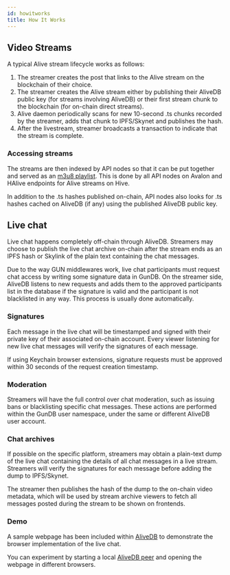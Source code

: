 ```yaml
---
id: howitworks
title: How It Works
---
```


## Video Streams

A typical Alive stream lifecycle works as follows:

1. The streamer creates the post that links to the Alive stream on the blockchain of their choice.
2. The streamer creates the Alive stream either by publishing their AliveDB public key (for streams involving AliveDB) or their first stream chunk to the blockchain (for on-chain direct streams).
3. Alive daemon periodically scans for new 10-second .ts chunks recorded by the streamer, adds that chunk to IPFS/Skynet and publishes the hash.
4. After the livestream, streamer broadcasts a transaction to indicate that the stream is complete.

### Accessing streams

The streams are then indexed by API nodes so that it can be put together and served as an [m3u8 playlist](https://developer.apple.com/documentation/http_live_streaming/example_playlists_for_http_live_streaming). This is done by all API nodes on Avalon and HAlive endpoints for Alive streams on Hive.

In addition to the .ts hashes published on-chain, API nodes also looks for .ts hashes cached on AliveDB (if any) using the published AliveDB public key.

## Live chat

Live chat happens completely off-chain through AliveDB. Streamers may choose to publish the live chat archive on-chain after the stream ends as an IPFS hash or Skylink of the plain text containing the chat messages.

Due to the way GUN middlewares work, live chat participants must request chat access by writing some signature data in GunDB. On the streamer side, AliveDB listens to new requests and adds them to the approved participants list in the database if the signature is valid and the participant is not blacklisted in any way. This process is usually done automatically.

### Signatures

Each message in the live chat will be timestamped and signed with their private key of their associated on-chain account. Every viewer listening for new live chat messages will verify the signatures of each message.

If using Keychain browser extensions, signature requests must be approved within 30 seconds of the request creation timestamp.

### Moderation

Streamers will have the full control over chat moderation, such as issuing bans or blacklisting specific chat messages. These actions are performed within the GunDB user namespace, under the same or different AliveDB user account.

### Chat archives

If possible on the specific platform, streamers may obtain a plain-text dump of the live chat containing the details of all chat messages in a live stream. Streamers will verify the signatures for each message before adding the dump to IPFS/Skynet.

The streamer then publishes the hash of the dump to the on-chain video metadata, which will be used by stream archive viewers to fetch all messages posted during the stream to be shown on frontends.

### Demo

A sample webpage has been included within [AliveDB](https://github.com/aliveprotocol/AliveDB/tree/master/livechatexample) to demonstrate the browser implementation of the live chat.

You can experiment by starting a local [AliveDB peer](packages/alivedb.md) and opening the webpage in different browsers.